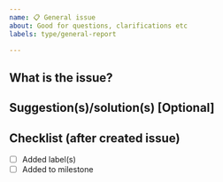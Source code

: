 ```yaml
---
name: 📋 General issue
about: Good for questions, clarifications etc
labels: type/general-report

---
```


## What is the issue?

## Suggestion(s)/solution(s) [Optional]

## Checklist (after created issue)
- [ ] Added label(s)
- [ ] Added to milestone